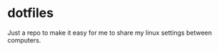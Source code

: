 dotfiles
========

Just a repo to make it easy for me to share my linux settings between computers.

